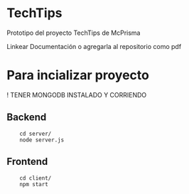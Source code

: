 # TechTips

Prototipo del proyecto TechTips de McPrisma

Linkear Documentación o agregarla al repositorio como pdf 


# Para incializar proyecto

! TENER MONGODB INSTALADO Y CORRIENDO

## Backend

```
    cd server/
    node server.js
```

## Frontend 

```
    cd client/
    npm start
```
